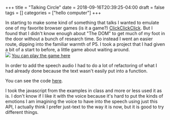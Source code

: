 +++
title = "Talking Circle"
date = 2018-09-16T20:39:25-04:00
draft = false
tags = []
categories = ["hello computer"]
+++

In starting to make some kind of something that talks I wanted to emulate one of my favorite browser games (is it a game?)
[ClickClickClick](https://clickclickclick.click/).
But I found that I didn't know enough about "The DOM" to get much of my foot in the door without a bunch of research time. So instead I went an easier route, dipping into the familiar warmth of P5. I took a project that I had given a bit of a start to before, a little game about waiting around.  
![](/images/CircleGameUsHere.png)
[You can play the game here](http://alden.website/circlegame)

In order to add the speech audio I had to do a lot of refactoring of what I had already done because the text wasn't easily put into a function.

You can see the code
[here](https://github.com/miamiww/HelloComputer/tree/master/talk_to_me).

I took the javascript from the examples in class and more or less used it as is. I don't know if I like it with the voice because it's hard to put the kinds of emotions I am imagining the voice to have into the speech using just this API, I actually think I prefer just-text to the way it is now, but it is good to try different things.
